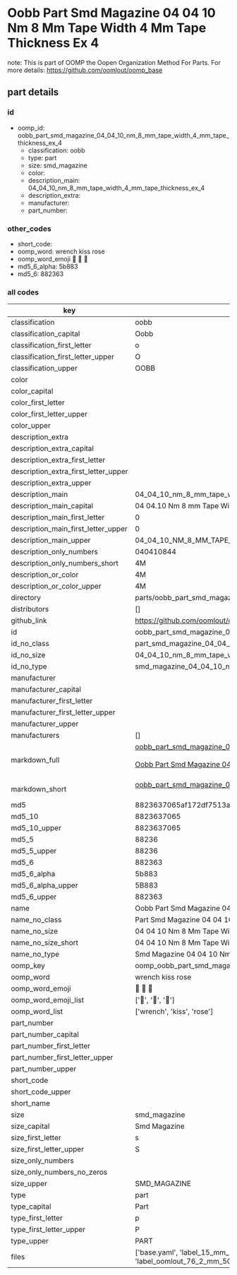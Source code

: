 # Oobb Part Smd Magazine 04 04 10 Nm 8 Mm Tape Width 4 Mm Tape Thickness Ex 4  

note: This is part of OOMP the Oopen Organization Method For Parts. For more details: https://github.com/oomlout/oomp_base

##  part details





### id
* oomp_id: oobb_part_smd_magazine_04_04_10_nm_8_mm_tape_width_4_mm_tape_thickness_ex_4
  * classification: oobb
  * type: part
  * size: smd_magazine
  * color: 
  * description_main: 04_04_10_nm_8_mm_tape_width_4_mm_tape_thickness_ex_4
  * description_extra: 
  * manufacturer: 
  * part_number: 

### other_codes
* short_code: 
* oomp_word: wrench kiss rose
* oomp_word_emoji :wrench: :kiss: :rose:
* md5_6_alpha: 5b883
* md5_6: 882363

### all codes 
| key | value |  
| --- | --- |  
| classification | oobb |  
| classification_capital | Oobb |  
| classification_first_letter | o |  
| classification_first_letter_upper | O |  
| classification_upper | OOBB |  
| color |  |  
| color_capital |  |  
| color_first_letter |  |  
| color_first_letter_upper |  |  
| color_upper |  |  
| description_extra |  |  
| description_extra_capital |  |  
| description_extra_first_letter |  |  
| description_extra_first_letter_upper |  |  
| description_extra_upper |  |  
| description_main | 04_04_10_nm_8_mm_tape_width_4_mm_tape_thickness_ex_4 |  
| description_main_capital | 04 04.10 Nm 8 mm Tape Width 4 mm Tape Thickness Ex 4 |  
| description_main_first_letter | 0 |  
| description_main_first_letter_upper | 0 |  
| description_main_upper | 04_04_10_NM_8_MM_TAPE_WIDTH_4_MM_TAPE_THICKNESS_EX_4 |  
| description_only_numbers | 040410844 |  
| description_only_numbers_short | 4M |  
| description_or_color | 4M |  
| description_or_color_upper | 4M |  
| directory | parts/oobb_part_smd_magazine_04_04_10_nm_8_mm_tape_width_4_mm_tape_thickness_ex_4 |  
| distributors | [] |  
| github_link | https://github.com/oomlout/oomlout_oomp_part_src/tree/main/parts/oobb_part_smd_magazine_04_04_10_nm_8_mm_tape_width_4_mm_tape_thickness_ex_4/working |  
| id | oobb_part_smd_magazine_04_04_10_nm_8_mm_tape_width_4_mm_tape_thickness_ex_4 |  
| id_no_class | part_smd_magazine_04_04_10_nm_8_mm_tape_width_4_mm_tape_thickness_ex_4 |  
| id_no_size | 04_04_10_nm_8_mm_tape_width_4_mm_tape_thickness_ex_4 |  
| id_no_type | smd_magazine_04_04_10_nm_8_mm_tape_width_4_mm_tape_thickness_ex_4 |  
| manufacturer |  |  
| manufacturer_capital |  |  
| manufacturer_first_letter |  |  
| manufacturer_first_letter_upper |  |  
| manufacturer_upper |  |  
| manufacturers | [] |  
| markdown_full | [oobb_part_smd_magazine_04_04_10_nm_8_mm_tape_width_4_mm_tape_thickness_ex_4](https://github.com/oomlout/oomlout_oomp_part_src/tree/main/parts/oobb_part_smd_magazine_04_04_10_nm_8_mm_tape_width_4_mm_tape_thickness_ex_4/working)<br>[](https://github.com/oomlout/oomlout_oomp_part_src/tree/main/parts/oobb_part_smd_magazine_04_04_10_nm_8_mm_tape_width_4_mm_tape_thickness_ex_4/working)<br>[Oobb Part Smd Magazine 04 04 10 Nm 8 Mm Tape Width 4 Mm Tape Thickness Ex 4](https://github.com/oomlout/oomlout_oomp_part_src/tree/main/parts/oobb_part_smd_magazine_04_04_10_nm_8_mm_tape_width_4_mm_tape_thickness_ex_4/working)<br><br> |  
| markdown_short | [oobb_part_smd_magazine_04_04_10_nm_8_mm_tape_width_4_mm_tape_thickness_ex_4](https://github.com/oomlout/oomlout_oomp_part_src/tree/main/parts/oobb_part_smd_magazine_04_04_10_nm_8_mm_tape_width_4_mm_tape_thickness_ex_4/working)<br><br> |  
| md5 | 8823637065af172df7513aacf046d415 |  
| md5_10 | 8823637065 |  
| md5_10_upper | 8823637065 |  
| md5_5 | 88236 |  
| md5_5_upper | 88236 |  
| md5_6 | 882363 |  
| md5_6_alpha | 5b883 |  
| md5_6_alpha_upper | 5B883 |  
| md5_6_upper | 882363 |  
| name | Oobb Part Smd Magazine 04 04 10 Nm 8 Mm Tape Width 4 Mm Tape Thickness Ex 4 |  
| name_no_class | Part Smd Magazine 04 04 10 Nm 8 Mm Tape Width 4 Mm Tape Thickness Ex 4 |  
| name_no_size | 04 04 10 Nm 8 Mm Tape Width 4 Mm Tape Thickness Ex 4 |  
| name_no_size_short | 04 04 10 Nm 8 Mm Tape Width 4 Mm Tape Thickness Ex 4 |  
| name_no_type | Smd Magazine 04 04 10 Nm 8 Mm Tape Width 4 Mm Tape Thickness Ex 4 |  
| oomp_key | oomp_oobb_part_smd_magazine_04_04_10_nm_8_mm_tape_width_4_mm_tape_thickness_ex_4 |  
| oomp_word | wrench kiss rose |  
| oomp_word_emoji | :wrench: :kiss: :rose: |  
| oomp_word_emoji_list | [':wrench:', ':kiss:', ':rose:'] |  
| oomp_word_list | ['wrench', 'kiss', 'rose'] |  
| part_number |  |  
| part_number_capital |  |  
| part_number_first_letter |  |  
| part_number_first_letter_upper |  |  
| part_number_upper |  |  
| short_code |  |  
| short_code_upper |  |  
| short_name |  |  
| size | smd_magazine |  
| size_capital | Smd Magazine |  
| size_first_letter | s |  
| size_first_letter_upper | S |  
| size_only_numbers |  |  
| size_only_numbers_no_zeros |  |  
| size_upper | SMD_MAGAZINE |  
| type | part |  
| type_capital | Part |  
| type_first_letter | p |  
| type_first_letter_upper | P |  
| type_upper | PART |  
| files | ['base.yaml', 'label_15_mm_30_mm.pdf', 'label_15_mm_30_mm.svg', 'label_76_2_mm_50_8_mm.pdf', 'label_76_2_mm_50_8_mm.svg', 'label_oomlout_76_2_mm_50_8_mm.pdf', 'label_oomlout_76_2_mm_50_8_mm.svg', 'readme.md', 'working.json', 'working.yaml'] |  
